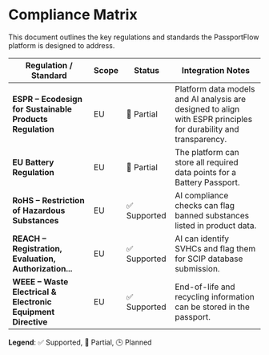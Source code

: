 # Compliance Matrix

This document outlines the key regulations and standards the PassportFlow platform is designed to address.

| Regulation / Standard                                      | Scope | Status      | Integration Notes                                                                                             |
| ---------------------------------------------------------- | ----- | ----------- | ------------------------------------------------------------------------------------------------------------- |
| **ESPR – Ecodesign for Sustainable Products Regulation**   | EU    | 🔄 Partial  | Platform data models and AI analysis are designed to align with ESPR principles for durability and transparency. |
| **EU Battery Regulation**                                  | EU    | 🔄 Partial  | The platform can store all required data points for a Battery Passport.                                       |
| **RoHS – Restriction of Hazardous Substances**             | EU    | ✅ Supported | AI compliance checks can flag banned substances listed in product data.                                       |
| **REACH – Registration, Evaluation, Authorization...**     | EU    | ✅ Supported | AI can identify SVHCs and flag them for SCIP database submission.                                             |
| **WEEE – Waste Electrical & Electronic Equipment Directive** | EU    | ✅ Supported | End-of-life and recycling information can be stored in the passport.                                          |

**Legend**: ✅ Supported, 🔄 Partial, 🕒 Planned
